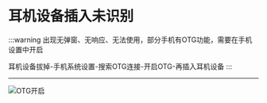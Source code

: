 # 耳机设备插入未识别

:::warning
出现无弹窗、无响应、无法使用，部分手机有OTG功能，需要在手机设置中开启

耳机设备拔掉-手机系统设置-搜索OTG连接-开启OTG-再插入耳机设备
:::

---

![OTG开启](https://bu.dusays.com/2024/10/29/6720906c17373.png)
